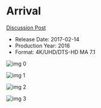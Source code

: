# Arrival

[Discussion Post](https://www.avsforum.com/threads/bass-eq-for-filtered-movies.2995212/post-56759308)

* Release Date: 2017-02-14
* Production Year: 2016
* Format: 4K/UHD/DTS-HD MA 7.1

![img 0](https://i.imgur.com/dL0DMpk.jpg)

![img 1](https://i.imgur.com/e1Xbbeh.png)

![img 2](https://i.imgur.com/zxkehD5.jpg)

![img 3](https://i.imgur.com/mMlrnzI.png)


